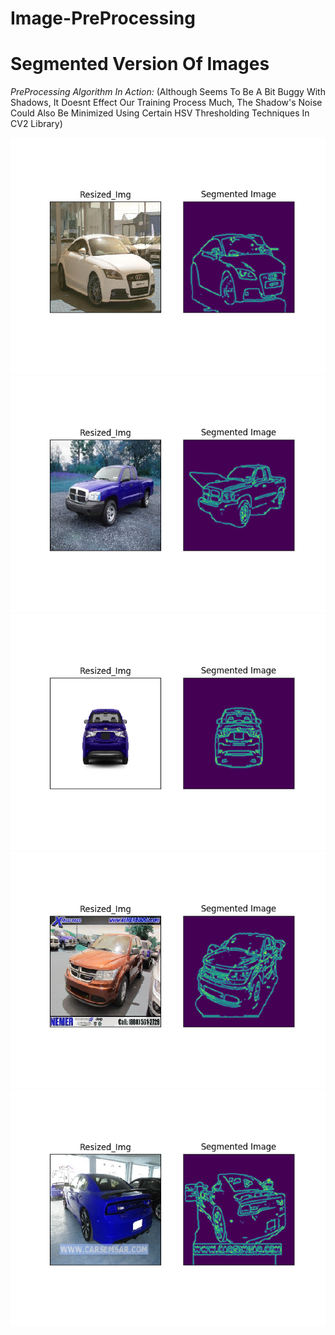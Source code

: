 # Image-PreProcessing
# Segmented Version Of Images

*PreProcessing Algorithm In Action:*
(Although Seems To Be A Bit Buggy With Shadows, It Doesnt Effect Our Training Process Much, The Shadow's Noise Could Also Be Minimized Using Certain HSV Thresholding Techniques In CV2 Library)

![](Images/1.png)
![](Images/3.png)
![](Images/4.png)
![](Images/5.png)
![](Images/6.png)
